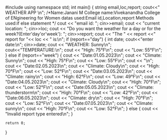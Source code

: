 #include<iostream>
using namespace std;
int main()
{
    string email,loc,report;
    cout<<"                                  WEATHER APP                         \n";
    /*Name:Janani M
    College name:Vivekanandha College of ENgineering for Women
    datas used:Email id,Location,report
    Methods used:if else statement
    */
    cout << "email id: ";
    cin>>email;
    cout << "current location: ";
    cin>>loc;
    cout << "Do you want the weather for a day or for the week?(Enter'day'or'week'): ";
    cin>>report;
    cout << "The " << report <<" report for "<< loc << " is:\n";
    if (report=="day") 
    {
        int date;
        cout<<"enter date:\n";
        cin>>date;
        cout << "WEATHER: Sunny\n";
        cout<<"TEMPERATURE:\n";
        cout << "High: 75°F\n";
        cout << "Low: 55°F\n";
    } 
    else if (report=="week") 
    {
        cout << "Date:01.05.2023\n";
        cout << "Climate: Sunny\n";
        cout << "High: 75°F\n";
        cout << "Low: 55°F\n";
        cout << "\n";
        cout << "Date:02.05.2023\n";
        cout << "Climate: Cloudy\n";
        cout << "High: 70°F\n";
        cout << "Low: 52°F\n";
        cout << "Date:03.05.2023\n";
        cout << "Climate: rainy\n";
        cout << "High: 62°F\n";
        cout << "Low: 49°F\n";
        cout << "Date:04.05.2023\n";
        cout << "Climate: Cloudy\n";
        cout << "High: 70°F\n";
        cout << "Low: 52°F\n";
        cout << "Date:05.05.2023\n";
        cout << "Climate: thunderstorm\n";
        cout << "High: 70°F\n";
        cout << "Low: 42°F\n";
        cout << "Date:06.05.2023\n";
        cout << "Climate: dry\n";
        cout << "High: 70°F\n";
        cout << "Low: 52°F\n";
        cout << "Date:07.05.2023\n";
        cout << "Climate: sunny\n";
        cout << "High: 70°F\n";
        cout << "Low: 52°F\n";
    }
    else
    {
        cout << "Invalid report type entered\n";
    }

    return 0;
}
